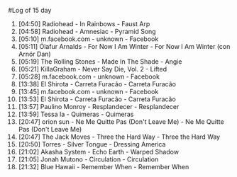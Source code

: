 #Log of 15 day

1. [04:50] Radiohead - In Rainbows - Faust Arp
1. [04:58] Radiohead - Amnesiac - Pyramid Song
1. [05:10] m.facebook.com - unknown - Facebook
1. [05:11] Ólafur Arnalds - For Now I Am Winter - For Now I Am Winter (con Arnór Dan)
1. [05:19] The Rolling Stones - Made In The Shade - Angie
1. [05:21] KillaGraham - Never Say Die, Vol. 2 - Lifted
1. [05:28] m.facebook.com - unknown - Facebook
1. [13:38] El Shirota - Carreta Furacão - Carreta Furacão
1. [13:45] m.facebook.com - unknown - Facebook
1. [13:53] El Shirota - Carreta Furacão - Carreta Furacão
1. [13:57] Paulino Monroy - Resplandecer - Resplandecer
1. [13:59] Tessa Ia - Quimeras - Quimeras
1. [20:47] orion sun - Ne Me Quitte Pas (Don't Leave Me) - Ne Me Quitte Pas (Don't Leave Me)
1. [20:47] The Jack Moves - Three the Hard Way - Three the Hard Way
1. [20:50] Torres - Silver Tongue - Dressing America
1. [21:02] Akasha System - Echo Earth - Warped Shadow
1. [21:05] Jonah Mutono - Circulation - Circulation
1. [21:32] Blue Hawaii - Remember When - Remember When
